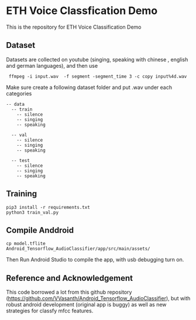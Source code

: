 # ETH Voice Classfication Demo 
This is the repository for ETH Voice Classification Demo 

## Dataset 
Datasets are collected on youtube (singing, speaking with chinese , english and german languages), and then use
```
 ffmpeg -i input.wav  -f segment -segment_time 3 -c copy input%4d.wav
```

Make sure create a following dataset folder and put .wav under each categories
```
-- data
  -- train 
    -- silence 
    -- singing 
    -- speaking 

  -- val 
    -- silence 
    -- singing 
    -- speaking 

  -- test 
    -- silence 
    -- singing 
    -- speaking 
```
## Training 

```
pip3 install -r requirements.txt 
python3 train_val.py 

```

## Compile Anddroid

```
cp model.tflite Android_Tensorflow_AudioClassifier/app/src/main/assets/
```

Then Run Android Studio to compile the app, with usb debugging turn on. 


## Reference and Acknowledgement
This code borrowed a lot from this github repository (https://github.com/VVasanth/Android_Tensorflow_AudioClassifier), but with robust android development (original app is buggy) as well as new strategies for classfy mfcc features. 
